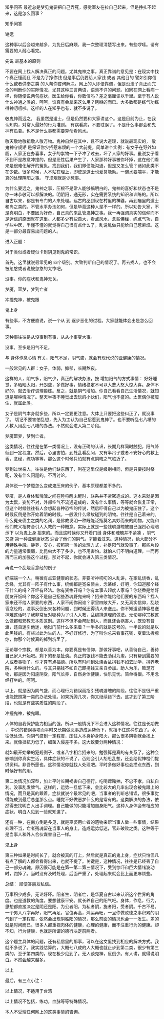  
 知乎问答 最近总是梦见鬼要把自己弄死，感觉室友在拉自己起来，但是挣扎不起来，这是怎么回事？ 
 
 
 
 
 
 知乎问答 
 
 

 

 谢邀

 这种事以后会越来越多，为免日后麻烦，我一次整理清楚写出来。有些啰嗦。请有需要的人耐心看完。

 

 先说 最基本的原则 

 不要在网上找人解决真正的问题。尤其鬼神之事。真正靠谱的意见是：在现实中找个真正懂而且 不是为了挣你钱 但是事后仍要给人家钱 或者 其他目的 譬如引你信什么或者供奉之类 的人帮你咨询解决。网上的人即便靠谱，但是没法子真正而完全的判断你的实际情况，尤其这种三言两语，语焉不详的问题。如同在网上看病一样，你随便说两句症状，医生给你看，你敢信吗？差之毫厘谬以千里。至于有人说什么神通之类的，呵呵，谁真有会拿来这么用？瞎掰的而已。大多数都是练气功练得神叨叨啦。这样的人在知乎也有，就不多说了。

 敬鬼神而远之， 我虽然是道士，但是仍然要和大家讲这个。这是目前为止，在我认知内，对常人最好的行为准则。 有病看病，不要耽误了。不是什么事都会和鬼神有瓜葛。也不是什么事都需要算命看风水。

 敬天敬地敬祖敬人敬万物。鬼神自然在其中，且不说大道理，就说最现实的， 敬鬼神守规矩 是保证你少招惹麻烦的一个大前提。简单讲个实例：有女子在野外如厕，人家正在办喜事，女子的祟物一下子冲了过去，坏了人家的好事。虽说女子看不到不是故意冲撞的，但是恶性后果产生了，人家那种好事被你坏掉，这在他们看来是很难化解开的冤仇。找到我们，我们即便能沟通，但是又怎么管？诸如此类不在少数。很多时候，人不站在理上，即使是道士也爱莫能助。一碗水要端平，才能真的处理阴阳之事。 守规矩就是少惹事。 

 为什么要远之，鬼神之事，压根不是常人能够搞明白的，鬼神的喜好和状态也不是你一味恭敬可以都解决的。明阴阳，通无形，实在需要系统的知识和训练的。所以自古以来，都是有专门的人来处理。远古的巫到现在村里的神婆，再到庙里的道士和尚之类的。不管水平办法如何，但是毕竟这种人是不一样的。所以劝告大家，不是真明白，不要因为好奇，自己真的来乱管鬼神之事。我一再强调真实的信仰而不是迷信的原因就在这里。人都多少有些自大，看点风水，念些佛经，练点气功，自学些中医，半懂不懂的就觉得自己很有点什么了，乱说乱做只能给自己惹麻烦。这是一部分最容易出问题的人。

 

 进入正题： 

 对于类似或者疑似卡到阴见到鬼的常识。 

 首先，这里就说最常见的 四个级别。大致判断自己的情况了。再去找人，也不会被忽悠或者说被忽悠的太惨吧。 

 没事。你的症状和鬼神无关。 

 梦魇，噩梦，梦到亡者 

 冲撞鬼神，被鬼跟 

 鬼上身 

 有些事，不方便直说，说一个从 到 逐步恶化的过程。大家就能体会出是怎么回事。 

 这种事往往是从没事到有事，从从小事变大事。

 

 没事，至多是阳气不足。 

 与 身体作息心情 有关，阳气不足，阴气盛，就会有现代说的亚健康的情况。

 一般常见的人群：女子，体弱，抑郁，长期熬夜。

 这样的人，阴气多，阳气少，真正的解决办法，按 增加阳气的方式事情： 好好睡觉，多晒晒太阳，开朗些，多做好事，情绪稳定不可以大悲大怒大惊大喜。身体不好的，就去治疗调理锻炼。反之，就是阴气增加。你自己看看自己生活情况，就知道是哪种情况了。整天半夜不睡觉出去玩的小伙们，阳气也不盛的。太累偶尔被魇住，就属此类。

 女子是阴气本身就多些，所以一定要更注意。大体上只要把这些纠正了，就没事了。 切记不要害怕乱想，先入为主认为自己招惹到鬼神了。也不要听乱七八糟的人教人用乱七八糟的办法。不然就会进入第二阶段。 

 

 

 梦魇噩梦，梦到亡者。 

 这类情况，往往是在第一类情况上，没有正确的认识，长期几样同时触犯，阳气降低到一定程度。然后，心里害怕，到处乱看乱问，又有半吊子或者不安好心的教上香，念经，练功等等，那么这个时候只怕就有点阴晦之气临近了。

 梦到过世亲人，往往是他们缺东西了，列在这里仅是级别相同，但是只要按时祭祀，没有什么问题的。不再讨论。 

 具体说一个梦魇怎么变成鬼压床的例子，基本原理都差不多的。 

 梦魇，是人身体和魂魄之间在睡将醒未醒时，联系并不紧密造成的。这本来就是因为太累，姿势不对，外部空气不流通造成的，没有什么事情，等等就会恢复正常，但这个时候往往有人会想起各种恐怖的传说，然后吓得自己以为被鬼压住了。这个时候反倒是你开始着阴的时候。一般没什么缘故碰到的阴物。往往是自己着来的。什么冤亲债主之类的名词，是佛教发明一种既能泛指莫名其妙而来的阴物，又能和他们教义相符合引人入教的一种概念。实际上就是一些残魂游魄被自己强烈心理暗示下 以为鬼上身 招来的。而且这时候你又开着门缝 身体和魂魄并不紧凑 ，阴气又盛 第一种亚健康状态 迎合了他们的阴气。才能着过来。这种情况，绝大部分不用特殊手段。静养，安心，按照第一类的处理方式，补足阳气就没事了。那些片段的力量通常很弱，比昆虫大不了多少，也不用害怕。就怕人们不明白道理，一而再再而三的加强这个过程。那对不起，你就会进入第三类情况。

 再说一个乱烧香念经的例子 

 好端端一个人，稍微有点亚健康的状态，非要听神叨叨的人乱讲，在家乱烧香，乱念经，尤其有一阵子有什么事，统统都是冤亲债主，念某经，好吧，你知道那个经干什么的吗？开经有经法。你有资格开吗？你有本事去超度人家吗？你烧香是给好朋友开饭吗？你这不是自己招些游魂野鬼来吗？招来你能给他们要的东西吗？找人家来还不给人家要的东西，人家不闹你闹谁？家里四敞大开，又无真实信仰，乱烧香念经的，没事反倒出来各种问题，到时候还得请人来送走。你不知道请神容易送神难这话吗？我非常反对哪种为了引人入教，乱编排道理的做法。无论哪种宗教这么做都和邪教无本质区别。这样不但不会帮助到人，而且还会祸害人，既没有普渡，还自迷引他迷，地狱门前什么多来着？一半多的就是这号的，一半说的就是以此黑钱的。有些以此为生的人，不好好修行，为了叫你总来看事花钱，变着法折腾你，你那个时候真的掉到坑里了。

 无论哪个宗教，都是以善为本。你要真是有信仰，那做好事吧，从善待自己，善待自己家人开始吧。剩下的都是扯谈。真正的银钱不能去助纣为虐，只有帮到需要的人或者事物了，你才算有点福德。所以有时间到处烧香乱捐钱不如去助学，捐养老院，多种树什么的。与其只捐钱不如自己即捐钱又亲自参加。助人为乐，赡足万物，那是因为阳施阴受，阳气长养，自然身体健康，快乐无忧。简单得很。不用念经打坐的。呵呵。

 以上，就是因为阴气盛，而心理行为错误而招引残魂游魄的阶段。往往不是很严重也能按照第一类的办法处理。如果折腾几次，你又继续错下去。这才到了第三阶段，也就是有些实质性的阶段了。

 

 

 冲撞鬼神，被鬼跟。 

 

 人体的自我保护能力相当的强，所以一般情况下不会进入这种情况。往往是长期做 ， 中说的错误事项而平时又长期做恶事造成运势低下，就挡不住这种东西了。水往低处流。你阴气盛到一定程度，压住人本身护身阳火，那么很多阴物就会找上来。就像抵抗力低了，细菌入侵差不多。这大致要分两种情况：

 就如最开始举的犯规例子，或者八字相合招来的，勉强算是真的有关系了。这种会影响到你真实生活，具体症状的不说了，否则会引人胡思乱想，还会给假神棍们提供资料。非吾所愿也。这种情况你就找人处理吧。平时多做好事也会攒点东西，到时候好有的用。

 第二类情况加深型，加上平时长期祸害自己德行。吃喝嫖赌抽，不忠不孝，自私自利。没事乱发脾气。这样的，运势一旦低下来，会比较大的几率出现会被鬼跟上的情况，而且是真的跟着。症状就说个最常见的吧，当事者的判断总错误，很多事觉得能成到最后总差那么点。睡觉不好做恶梦什么的是常有的。这类解决的办法，依然得去找明白人出手调理。自己能做的只能增加自身阳气。这种人身体会有相应的症状，明白人见到一验就知道了。

 还有一种，在南方倒是多见，就是巫婆用亡者的遗物来帮当事人做一些事情，结果处理不当，亡者残魂留在当事人的身上，造成运势低迷，官非破败之类。这种等于是当事人和外人合伙谋害自己一样。 

 

 鬼上身 

 第三种如果是时间长了，就会被真的盯上，然后就是真正的鬼上身，症状只怕但凡有点了解的人都会看得出来，也就不提了。关键是，这种情况，往往是已经丢了自己一部分魂魄。原因很可能是在第一第二第三情况下，受到惊吓和巨大情绪波动时，跑掉了。当时没有及时处理，后面严重了，处理起来就会比上面更麻烦些。

 

 

 

 总结： 顺便答朋友私信。

 万事积少成多，无论好坏。阳者生，阴者亡，是华夏自古以来认识这个世界的角度。也是道教的角度。要想健康平安。就长养自己的阳气吧。身体，作息，行为，思想都直接决定是阴还是阳。为公者阳，为私者阴，施者阳，受者阴。千古不易。一个男人八字再好，阳气再足，官位再高，鸿运再旺，一旦你做败德之事积累的阴气到了一定程度，依然会出现阴胜阳的情况，那么前面的情况也会一一发生。差的就是时间而已。很多人都重视肉体的健康，心理的健康，而不注重行为的健康。却不知，行为健康，也就是所谓的德行决定前两者。

 这个题主具体的问题，还有私信里的那事，可以在这文里找到相应的解决方式。我就不多说了。我实践估算的，大概七八成的人大概也就止步到第二类，很少有第三类的，至于第四类的，现在极少见到了。无人谈鬼神，反倒少。有人讲，就得说明白。不然会越来越多。

 以上

 

 最后，有三点小注：

 以上情况，不适用于台湾

 以上情况不包括，练功，血脉等等特殊情况。

 本人不受理任何网上的这类事情的咨询。 